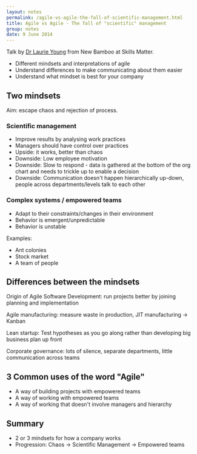 ```yaml
---
layout: notes
permalink: /agile-vs-agile-the-fall-of-scientific-management.html
title: Agile vs Agile - The fall of "scientific" management
group: notes
date: 9 June 2014
---
```


Talk by [Dr Laurie Young](http://twitter.com/wildfalcon) from New Bamboo at Skills Matter.

- Different mindsets and interpretations of agile
- Understand differences to make communicating about them easier
- Understand what mindset is best for your company

## Two mindsets

Aim: escape chaos and rejection of process.

### Scientific management

- Improve results by analysing work practices
- Managers should have control over practices
- Upside: it works, better than chaos
- Downside: Low employee motivation
- Downside: Slow to respond - data is gathered at the bottom of the org chart and needs to trickle up to enable a decision
- Downside: Communication doesn't happen hierarchically up-down, people across departments/levels talk to each other

### Complex systems / empowered teams

- Adapt to their constraints/changes in their environment
- Behavior is emergent/unpredictable
- Behavior is unstable

Examples:
- Ant colonies
- Stock market
- A team of people

## Differences between the mindsets

Origin of Agile Software Development: run projects better by joining planning and implementation

Agile manufacturing: measure waste in production, JIT manufacturing -> Kanban

Lean startup: Test hypotheses as you go along rather than developing big business plan up front

Corporate governance: lots of silence, separate departments, little communication across teams

## 3 Common uses of the word "Agile"

- A way of building projects with empowered teams
- A way of working with empowered teams
- A way of working that doesn't involve managers and hierarchy

## Summary

- 2 or 3 mindsets for how a company works
- Progression: Chaos -> Scientific Management -> Empowered teams



